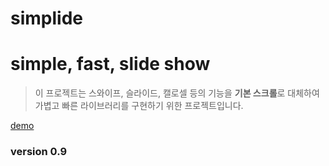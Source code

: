 simplide
===
# simple, fast, slide show

> 이 프로젝트는 스와이프, 슬라이드, 캘로셀 등의 기능을
> **기본 스크롤**로 대체하여 가볍고 빠른 라이브러리를 구현하기 위한 프로젝트입니다.

[demo](https://codepen.io/uiwwnw/pen/qjRajL)

### version 0.9